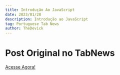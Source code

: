 ```yaml
---
title: Introdução Ao JavaScript
date: 2023/01/28
description: Introdução ao JavaScript
tag: Portuguese Tab News
author: TheDevick
---
```


# Post Original no TabNews
[Acesse Agora!](https://www.tabnews.com.br/TheDevick/introducao-ao-javascript)
